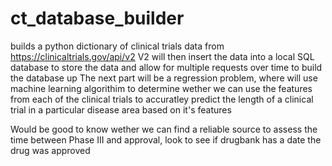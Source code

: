 # ct_database_builder
builds a python dictionary of clinical trials data from https://clinicaltrials.gov/api/v2
V2 will then insert the data into a local SQL database to store the data and allow for multiple requests over time to build the database up
The next part will be a regression problem, where will use machine learning algorithim to determine wether we can use the features from each of the clinical trials to accuratley predict the length of a clinical trial in a particular disease area based on it's features




Would be good to know wether we can find a reliable source to assess the time between Phase III and approval, look to see if drugbank has a date the drug was approved